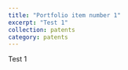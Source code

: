 ```yaml
---
title: "Portfolio item number 1"
excerpt: "Test 1"
collection: patents
category: patents
---
```


Test 1
